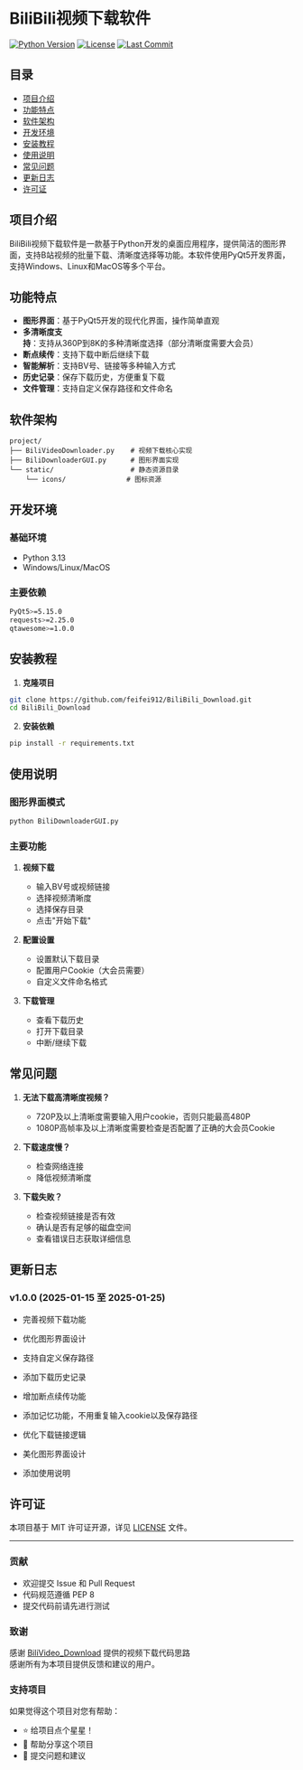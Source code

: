 # BiliBili视频下载软件

[![Python Version](https://img.shields.io/badge/python-3.13-blue.svg)](https://www.python.org/)
[![License](https://img.shields.io/badge/license-MIT-green.svg)](LICENSE)
[![Last Commit](https://img.shields.io/github/last-commit/feifei912/BiliBili_Download)](https://github.com/feifei912/BiliBili_Download/commits/main)

## 目录
- [项目介绍](#项目介绍)
- [功能特点](#功能特点)
- [软件架构](#软件架构)
- [开发环境](#开发环境)
- [安装教程](#安装教程)
- [使用说明](#使用说明)
- [常见问题](#常见问题)
- [更新日志](#更新日志)
- [许可证](#许可证)

## 项目介绍

BiliBili视频下载软件是一款基于Python开发的桌面应用程序，提供简洁的图形界面，支持B站视频的批量下载、清晰度选择等功能。本软件使用PyQt5开发界面，支持Windows、Linux和MacOS等多个平台。

## 功能特点

- **图形界面**：基于PyQt5开发的现代化界面，操作简单直观
- **多清晰度支持**：支持从360P到8K的多种清晰度选择（部分清晰度需要大会员）
- **断点续传**：支持下载中断后继续下载
- **智能解析**：支持BV号、链接等多种输入方式
- **历史记录**：保存下载历史，方便重复下载
- **文件管理**：支持自定义保存路径和文件命名

## 软件架构

```
project/
├── BiliVideoDownloader.py    # 视频下载核心实现
├── BiliDownloaderGUI.py      # 图形界面实现
└── static/                   # 静态资源目录
    └── icons/               # 图标资源
```

## 开发环境

### 基础环境
- Python 3.13
- Windows/Linux/MacOS

### 主要依赖
```bash
PyQt5>=5.15.0
requests>=2.25.0
qtawesome>=1.0.0
```

## 安装教程

1. **克隆项目**
```bash
git clone https://github.com/feifei912/BiliBili_Download.git
cd BiliBili_Download
```

2. **安装依赖**
```bash
pip install -r requirements.txt
```

## 使用说明

### 图形界面模式
```bash
python BiliDownloaderGUI.py
```

### 主要功能
1. **视频下载**
   - 输入BV号或视频链接
   - 选择视频清晰度
   - 选择保存目录
   - 点击"开始下载"

2. **配置设置**
   - 设置默认下载目录
   - 配置用户Cookie（大会员需要）
   - 自定义文件命名格式

3. **下载管理**
   - 查看下载历史
   - 打开下载目录
   - 中断/继续下载

## 常见问题

1. **无法下载高清晰度视频？**
   - 720P及以上清晰度需要输入用户cookie，否则只能最高480P
   - 1080P高帧率及以上清晰度需要检查是否配置了正确的大会员Cookie
   
2. **下载速度慢？**
   - 检查网络连接
   - 降低视频清晰度
   
3. **下载失败？**
   - 检查视频链接是否有效
   - 确认是否有足够的磁盘空间
   - 查看错误日志获取详细信息

## 更新日志

### v1.0.0 (2025-01-15 至 2025-01-25)

- 完善视频下载功能

- 优化图形界面设计
- 支持自定义保存路径
- 添加下载历史记录
- 增加断点续传功能
- 添加记忆功能，不用重复输入cookie以及保存路径
- 优化下载链接逻辑
- 美化图形界面设计
- 添加使用说明

## 许可证

本项目基于 MIT 许可证开源，详见 [LICENSE](LICENSE) 文件。

---

### 贡献
- 欢迎提交 Issue 和 Pull Request
- 代码规范遵循 PEP 8
- 提交代码前请先进行测试

### 致谢
感谢 [BiliVideo_Download](https://github.com/keyblues/BiliVideo_Download) 提供的视频下载代码思路   
感谢所有为本项目提供反馈和建议的用户。

### 支持项目
如果觉得这个项目对您有帮助：
- ⭐ 给项目点个星星！
- 📢 帮助分享这个项目
- 🐛 提交问题和建议